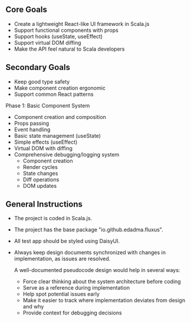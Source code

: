 Core Goals
----------
- Create a lightweight React-like UI framework in Scala.js
- Support functional components with props
- Support hooks (useState, useEffect)
- Support virtual DOM diffing
- Make the API feel natural to Scala developers

Secondary Goals
---------------
- Keep good type safety
- Make component creation ergonomic
- Support common React patterns

Phase 1: Basic Component System
- Component creation and composition
- Props passing
- Event handling
- Basic state management (useState)
- Simple effects (useEffect)
- Virtual DOM with diffing
- Comprehensive debugging/logging system
    - Component creation
    - Render cycles
    - State changes
    - Diff operations
    - DOM updates

General Instructions
---------------------
- The project is coded in Scala.js.
- The project has the base package "io.github.edadma.fluxus".
- All test app should be styled using DaisyUI.
- Always keep design documents synchronized with changes in implementation, as issues are resolved.

  A well-documented pseudocode design would help in several ways:
  - Force clear thinking about the system architecture before coding
  - Serve as a reference during implementation
  - Help spot potential issues early
  - Make it easier to track where implementation deviates from design and why
  - Provide context for debugging decisions
